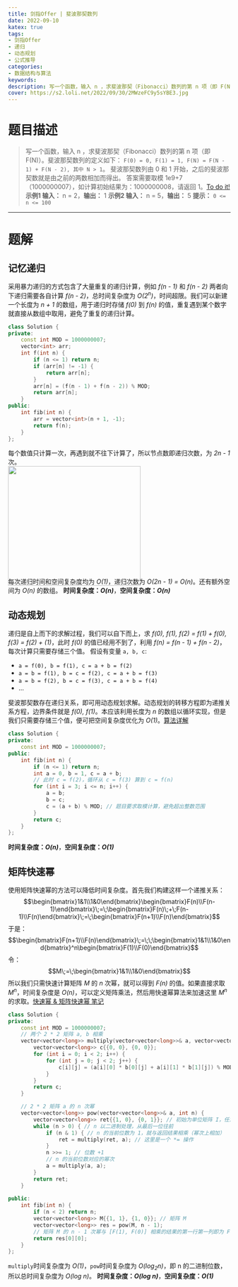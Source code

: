 ```yaml
---
title: 剑指Offer | 斐波那契数列
date: 2022-09-10
katex: true
tags:
- 剑指Offer
- 递归
- 动态规划
- 公式推导
categories:
- 数据结构与算法
keywords:
description: 写一个函数，输入 n ，求斐波那契（Fibonacci）数列的第 n 项（即 F(N)）。
cover: https://s2.loli.net/2022/09/30/2MWzeFC9y5sYBE3.jpg
---
```

# 题目描述
> 写一个函数，输入 n ，求斐波那契（Fibonacci）数列的第 n 项（即 F(N)）。斐波那契数列的定义如下：
> `F(0) = 0, F(1) = 1, F(N) = F(N - 1) + F(N - 2), 其中 N > 1`。
> 斐波那契数列由 0 和 1 开始，之后的斐波那契数就是由之前的两数相加而得出。
> 答案需要取模 1e9+7（1000000007），如计算初始结果为：1000000008，请返回 1。[To do it!](https://leetcode.cn/problems/fei-bo-na-qi-shu-lie-lcof/)
> **示例1 输入：** n = 2，**输出：** 1
> **示例2 输入：** n = 5，**输出：** 5
> **提示：** `0 <= n <= 100`

---

# 题解
## 记忆递归
采用暴力递归的方式包含了大量重复的递归计算，例如 *f(n - 1)* 和 *f(n - 2)* 两者向下递归需要各自计算 *f(n - 2)*，总时间复杂度为 *O($2^n$)*，时间超限。我们可以新建一个长度为 *n + 1* 的数组，用于递归时存储 *f(0)* 到 *f(n)* 的值，重复遇到某个数字就直接从数组中取用，避免了重复的递归计算。
```C++
class Solution {
private:
    const int MOD = 1000000007;
    vector<int> arr;
    int f(int n) {
        if (n <= 1) return n;
        if (arr[n] != -1) {
            return arr[n];
        }
        arr[n] = (f(n - 1) + f(n - 2)) % MOD;
        return arr[n];
    }
public:
    int fib(int n) {
        arr = vector<int>(n + 1, -1);
        return f(n);
    }
};
```
每个数值只计算一次，再遇到就不往下计算了，所以节点数即递归次数，为 *2n - 1* 次。
<img src='https://s2.loli.net/2022/09/30/8Xy3OsICDKziBdQ.png' style='margin-right: 400px; margin-bottom: -20px; width: 300px; height: 270px'/>
每次递归时间和空间复杂度均为 *O(1)*，递归次数为 *O(2n - 1) = O(n)*。还有额外空间为 *O(n)* 的数组。
**时间复杂度：_O(n)_**，**空间复杂度：_O(n)_**

## 动态规划
递归是自上而下的求解过程，我们可以自下而上，求 *f(0), f(1), f(2) = f(1) + f(0), f(3) = f(2) + (1)*，此时 *f(0)* 的值已经用不到了，利用 *f(n) = f(n - 1) + f(n - 2)*，每次计算只需要存储三个值。
假设有变量 `a, b, c`: 
- `a = f(0), b = f(1), c = a + b = f(2)`
- `a = b = f(1), b = c = f(2), c = a + b = f(3)`
- `a = b = f(2), b = c = f(3), c = a + b = f(4)`
- ...  

斐波那契数存在递归关系，即可用动态规划求解。动态规划的转移方程即为递推关系方程，边界条件就是 *f(0), f(1)*。本应该利用长度为 *n* 的数组以循环实现，但是我们只需要存储三个值，便可把空间复杂度优化为 *O(1)*。[算法详解](https://leetcode.cn/problems/fei-bo-na-qi-shu-lie-lcof/solution/fei-bo-na-qi-shu-lie-by-leetcode-solutio-hbss/)
```C++
class Solution {
private:
    const int MOD = 1000000007;
public:
    int fib(int n) {
        if (n <= 1) return n;
        int a = 0, b = 1, c = a + b;
        // 此时 c = f(2)，循环从 c = f(3) 算到 c = f(n)
        for (int i = 3; i <= n; i++) {
            a = b;
            b = c;
            c = (a + b) % MOD; // 题目要求取模计算，避免超出整数范围
        }
        return c;
    }
};
```
**时间复杂度：_O(n)_**，**空间复杂度：_O(1)_**

## 矩阵快速幂
使用矩阵快速幂的方法可以降低时间复杂度。首先我们构建这样一个递推关系：
$$\begin{bmatrix}1&1\\1&0\end{bmatrix}\begin{bmatrix}F(n)\\F(n-1)\end{bmatrix}\;=\;\begin{bmatrix}F(n)\;+\;F(n-1)\\F(n)\end{bmatrix}\;=\;\begin{bmatrix}F(n+1)\\F(n)\end{bmatrix}$$
于是：
$$\begin{bmatrix}F(n+1)\\F(n)\end{bmatrix}\;=\;\;\begin{bmatrix}1&1\\1&0\end{bmatrix}^n\begin{bmatrix}F(1)\\F(0)\end{bmatrix}$$
令：
$$M\;=\;\begin{bmatrix}1&1\\1&0\end{bmatrix}$$
所以我们只需快速计算矩阵 *M* 的 *n* 次幂，就可以得到 *F(n)* 的值。如果直接求取 $M^n$，时间复杂度是 *O(n)*，可以定义矩阵乘法，然后用快速幂算法来加速这里 $M^n$ 的求取。[快速幂 & 矩阵快速幂 笔记](https://leetcode.cn/problems/fei-bo-na-qi-shu-lie-lcof/solution/kuai-su-mi-ju-zhen-kuai-su-mi-bi-ji-by-e-fvt9/)
```C++
class Solution {
private:
    const int MOD = 1000000007;
    // 两个 2 * 2 矩阵 a, b 相乘
    vector<vector<long>> multiply(vector<vector<long>>& a, vector<vector<long>>& b) {
        vector<vector<long>> c{{0, 0}, {0, 0}};
        for (int i = 0; i < 2; i++) {
            for (int j = 0; j < 2; j++) {
                c[i][j] = (a[i][0] * b[0][j] + a[i][1] * b[1][j]) % MOD;
            }
        }
        return c;
    }

    // 2 * 2 矩阵 a 的 n 次幂
    vector<vector<long>> pow(vector<vector<long>>& a, int n) {
        vector<vector<long>> ret{{1, 0}, {0, 1}}; // 初始为单位矩阵 I，任意矩阵 M，I * M = M
        while (n > 0) { // n 以二进制处理，从最后一位往前
            if (n & 1) { // n 的当前位数为 1，就与返回结果相乘（幂次上相加）
                ret = multiply(ret, a); // 这里是一个 *= 操作
            }
            n >>= 1; // 位数 +1
            // n 的当前位数对应的幂次
            a = multiply(a, a);
        }
        return ret;
    }
    
public:
    int fib(int n) {
        if (n < 2) return n;
        vector<vector<long>> M{{1, 1}, {1, 0}}; // 矩阵 M
        vector<vector<long>> res = pow(M, n - 1);
        // 矩阵 M 的 n - 1 次幂与 [F(1), F(0)] 相乘的结果的第一行第一列即为 F(n)
        return res[0][0];
    }
};
```
`multiply`时间复杂度为 *O(1)*，`pow`时间复杂度为 *O($\log_2n$)*，即 n 的二进制位数，所以总时间复杂度为 *O(log n)*。
**时间复杂度：_O(log n)_**，**空间复杂度：_O(1)_**